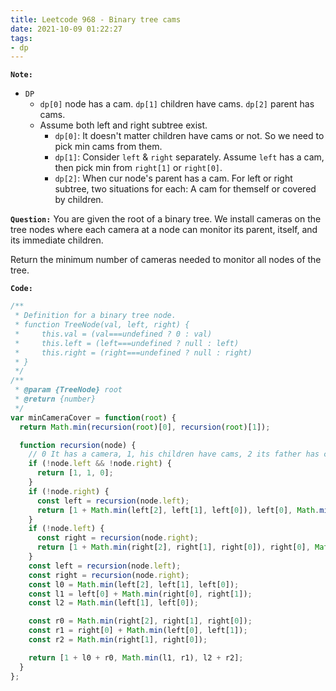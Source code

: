 ```yaml
---
title: Leetcode 968 - Binary tree cams
date: 2021-10-09 01:22:27
tags:
- dp
---
```

**`Note:`**
- `DP`
  - `dp[0]` node has a cam. `dp[1]` children have cams. `dp[2]` parent has cams.
  - Assume both left and right subtree exist. 
    - `dp[0]`: It doesn't matter children have cams or not. So we need to pick min cams from them. 
    - `dp[1]`: Consider `left` & `right` separately. Assume `left` has a cam, then pick min from `right[1]` or `right[0]`.
    - `dp[2]`: When cur node's parent has a cam. For left or right subtree, two situations for each: A cam for themself or covered by children.

**`Question:`**
You are given the root of a binary tree. We install cameras on the tree nodes where each camera at a node can monitor its parent, itself, and its immediate children.

Return the minimum number of cameras needed to monitor all nodes of the tree.

**`Code:`**
```javascript
/**
 * Definition for a binary tree node.
 * function TreeNode(val, left, right) {
 *     this.val = (val===undefined ? 0 : val)
 *     this.left = (left===undefined ? null : left)
 *     this.right = (right===undefined ? null : right)
 * }
 */
/**
 * @param {TreeNode} root
 * @return {number}
 */
var minCameraCover = function(root) {
  return Math.min(recursion(root)[0], recursion(root)[1]);

  function recursion(node) {
    // 0 It has a camera, 1, his children have cams, 2 its father has cams.
    if (!node.left && !node.right) {
      return [1, 1, 0];
    }
    if (!node.right) {
      const left = recursion(node.left);
      return [1 + Math.min(left[2], left[1], left[0]), left[0], Math.min(left[1], left[0])];
    }
    if (!node.left) {
      const right = recursion(node.right);
      return [1 + Math.min(right[2], right[1], right[0]), right[0], Math.min(right[1], right[0])];
    }
    const left = recursion(node.left);
    const right = recursion(node.right);
    const l0 = Math.min(left[2], left[1], left[0]);
    const l1 = left[0] + Math.min(right[0], right[1]);
    const l2 = Math.min(left[1], left[0]);

    const r0 = Math.min(right[2], right[1], right[0]);
    const r1 = right[0] + Math.min(left[0], left[1]);
    const r2 = Math.min(right[1], right[0]);

    return [1 + l0 + r0, Math.min(l1, r1), l2 + r2];
  }
};
```
